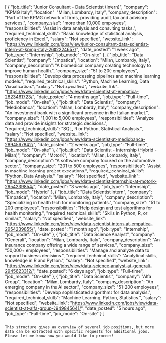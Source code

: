 [
    {
        "job_title": "Junior Consultant - Data Scientist (Intern)",
        "company": "KPMG Italy",
        "location": "Milan, Lombardy, Italy",
        "company_description": "Part of the KPMG network of firms, providing audit, tax and advisory services.",
        "company_size": "more than 10,000 employees",
        "responsibilities": "Assist in data analysis and consulting tasks.",
        "required_technical_skills": "Basic knowledge of statistical analysis, proficiency in Excel.",
        "salary": "Not specified",
        "website_link": "https://www.linkedin.com/jobs/view/junior-consultant-data-scientist-intern-at-kpmg-italy-2682224657/",
        "date_posted": "1 week ago",
        "job_type": "Internship",
        "job_mode": "On-site"
    },
    {
        "job_title": "Data Scientist",
        "company": "Empatica",
        "location": "Milan, Lombardy, Italy",
        "company_description": "A biomedical company creating technology to improve human health.",
        "company_size": "51 to 200 employees",
        "responsibilities": "Develop data processing pipelines and machine learning models.",
        "required_technical_skills": "Python, Machine Learning, Data Visualization.",
        "salary": "Not specified",
        "website_link": "https://www.linkedin.com/jobs/view/data-scientist-at-empatica-2823461723/",
        "date_posted": "4 months ago",
        "job_type": "Full-time",
        "job_mode": "On-site"
    },
    {
        "job_title": "Data Scientist",
        "company": "Mediobanca",
        "location": "Milan, Lombardy, Italy",
        "company_description": "An investment bank with a significant presence in the Italian market.",
        "company_size": "1,001 to 5,000 employees",
        "responsibilities": "Analyze data and provide insights for strategic decisions.",
        "required_technical_skills": "SQL, R or Python, Statistical Analysis.",
        "salary": "Not specified",
        "website_link": "https://www.linkedin.com/jobs/view/data-scientist-at-mediobanca-2894567842/",
        "date_posted": "2 weeks ago",
        "job_type": "Full-time",
        "job_mode": "On-site"
    },
    {
        "job_title": "Data Scientist - Internship (Hybrid - Milan)",
        "company": "MotorK",
        "location": "Milan, Lombardy, Italy",
        "company_description": "A software company focused on the automotive sector.",
        "company_size": "201 to 500 employees",
        "responsibilities": "Assist in machine learning project executions.",
        "required_technical_skills": "Python, Data Analysis.",
        "salary": "Not specified",
        "website_link": "https://www.linkedin.com/jobs/view/data-scientist-internship-at-motork-2954239854/",
        "date_posted": "3 weeks ago",
        "job_type": "Internship",
        "job_mode": "Hybrid"
    },
    {
        "job_title": "Data Scientist Intern",
        "company": "Empatica",
        "location": "Milan, Lombardy, Italy",
        "company_description": "Specializing in health tech for monitoring patients.",
        "company_size": "51 to 200 employees",
        "responsibilities": "Help design and test algorithms for health monitoring.",
        "required_technical_skills": "Skills in Python, R, or similar.",
        "salary": "Not specified",
        "website_link": "https://www.linkedin.com/jobs/view/data-scientist-intern-at-empatica-2954239855/",
        "date_posted": "1 month ago",
        "job_type": "Internship",
        "job_mode": "On-site"
    },
    {
        "job_title": "Data Science Analyst",
        "company": "Generali",
        "location": "Milan, Lombardy, Italy",
        "company_description": "An insurance company offering a wide range of services.",
        "company_size": "50,000+ employees",
        "responsibilities": "Manage and analyze data to support business decisions.",
        "required_technical_skills": "Analytical skills, knowledge in R and Python.",
        "salary": "Not specified",
        "website_link": "https://www.linkedin.com/jobs/view/data-science-analyst-at-generali-2945623312/",
        "date_posted": "6 days ago",
        "job_type": "Full-time",
        "job_mode": "On-site"
    },
    {
        "job_title": "Data Scientist",
        "company": "Alfa Group",
        "location": "Milan, Lombardy, Italy",
        "company_description": "An emerging company in the AI sector.",
        "company_size": "51-200 employees",
        "responsibilities": "Develop sophisticated algorithms for data analysis.",
        "required_technical_skills": "Machine Learning, Python, Statistics.",
        "salary": "Not specified",
        "website_link": "https://www.linkedin.com/jobs/view/data-scientist-at-alfa-group-2949845641/",
        "date_posted": "5 hours ago",
        "job_type": "Full-time",
        "job_mode": "On-site"
    }
]
``` 

This structure gives an overview of several job positions, but more data can be extracted with specific requests for additional jobs. Please let me know how you would like to proceed!